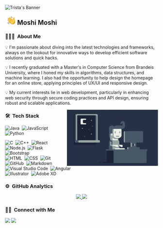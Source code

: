 ![Trista's Banner](https://github.com/Tristacc/Tristacc/blob/main/assets/trista.png?raw=true)

<img alt="Night Coding" src="./assets/Hand%20Wave.gif" width='40' align="left"/><h2>Moshi Moshi</h2>

<!-- ## 👋 &nbsp;Hey there! I'm Aditya -->

### 👨🏻‍💻 &nbsp;About Me

💡 I'm passionate about diving into the latest technologies and frameworks, always on the lookout for innovative ways to develop efficient software solutions and quick hacks.

💡 I recently graduated with a Master's in Computer Science from Brandeis University, where I honed my skills in algorithms, data structures, and machine learning. I also had the opportunity to help design the homepage for an online store, applying principles of UX/UI and responsive design.

💡 My current interests lie in web development, particularly in enhancing web security through secure coding practices and API design, ensuring robust and scalable applications.

<img alt="Night Coding" src="https://raw.githubusercontent.com/AVS1508/AVS1508/master/assets/Night-Coding.gif" align="right"/>

### 🛠 &nbsp;Tech Stack

![Java](https://img.shields.io/badge/-Java-05122A?style=flat&logo=Java&logoColor=FFA518)&nbsp;
![JavaScript](https://img.shields.io/badge/-JavaScript-05122A?style=flat&logo=javascript)&nbsp;
![Python](https://img.shields.io/badge/-Python-05122A?style=flat&logo=python)&nbsp;

![C](https://img.shields.io/badge/-C-05122A?style=flat&logo=C&logoColor=A8B9CC)&nbsp;
![C++](https://img.shields.io/badge/-C++-05122A?style=flat&logo=C%2B%2B&logoColor=00599C)&nbsp;
![React](https://img.shields.io/badge/-React-05122A?style=flat&logo=react)&nbsp;
![Node.js](https://img.shields.io/badge/-Node.js-05122A?style=flat&logo=node.js)&nbsp;
![Flask](https://img.shields.io/badge/-Flask-05122A?style=flat&logo=flask)&nbsp;
![Bootstrap](https://img.shields.io/badge/-Bootstrap-05122A?style=flat&logo=bootstrap&logoColor=563D7C)\
![HTML](https://img.shields.io/badge/-HTML-05122A?style=flat&logo=HTML5)&nbsp;
![CSS](https://img.shields.io/badge/-CSS-05122A?style=flat&logo=CSS3&logoColor=1572B6)&nbsp;
![Git](https://img.shields.io/badge/-Git-05122A?style=flat&logo=git)&nbsp;
![GitHub](https://img.shields.io/badge/-GitHub-05122A?style=flat&logo=github)&nbsp;
![Markdown](https://img.shields.io/badge/-Markdown-05122A?style=flat&logo=markdown)\
![Visual Studio Code](https://img.shields.io/badge/-Visual%20Studio%20Code-05122A?style=flat&logo=visual-studio-code&logoColor=007ACC)&nbsp;
![Angular](https://img.shields.io/badge/-Angular-05122A?style=flat&logo=angular)\
![Illustrator](https://img.shields.io/badge/-Illustrator-05122A?style=flat&logo=adobe-illustrator)&nbsp;
![Adobe XD](https://img.shields.io/badge/-Adobe%20XD-05122A?style=flat&logo=adobe-xd)

### ⚙️ &nbsp;GitHub Analytics

<p align="center">
<a href="https://github.com/tristacc">
  <img height="180em" src="https://github-readme-stats-eight-theta.vercel.app/api?username=tristacc&show_icons=true&theme=algolia&include_all_commits=true&count_private=true"/>
  <img height="180em" src="https://github-readme-stats-eight-theta.vercel.app/api/top-langs/?username=tristacc&layout=compact&langs_count=8&theme=algolia"/>
</a>
</p>

### 🤝🏻 &nbsp;Connect with Me

<p align="center">

<a href="https://www.linkedin.com/in/trista-lu-704665181/"><img src="https://img.shields.io/badge/-Trista%20Lu%20-0077B5?style=flat&logo=Linkedin&logoColor=white"/></a>
<a href="mailto:tristalu@brandeis.edu"><img src="https://img.shields.io/badge/-tristalu@brandeis.edu-D14836?style=flat&logo=Gmail&logoColor=white"/></a>

</p>
